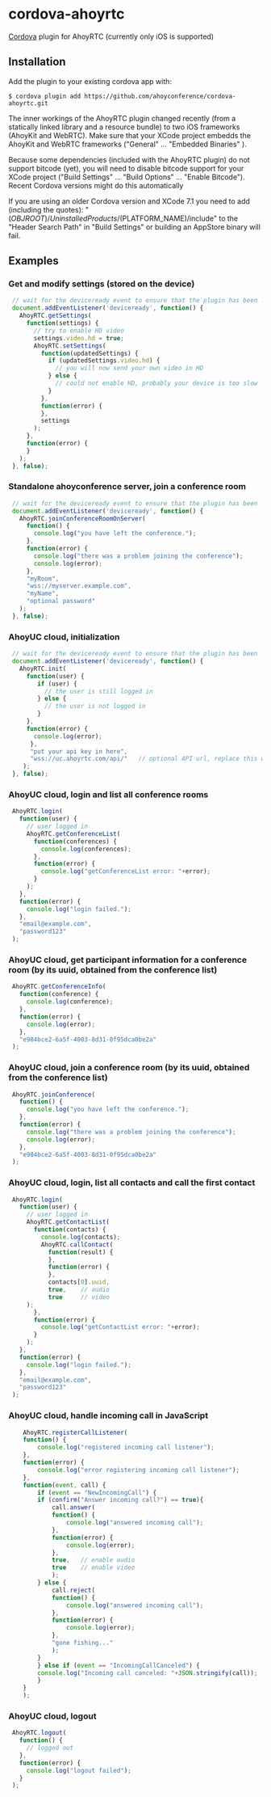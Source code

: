 # cordova-ahoyrtc
  [Cordova](http://cordova.apache.org) plugin for AhoyRTC
  (currently only iOS is supported)

## Installation

Add the plugin to your existing cordova app with:

    $ cordova plugin add https://github.com/ahoyconference/cordova-ahoyrtc.git

The inner workings of the AhoyRTC plugin changed recently (from a statically linked library and a resource bundle) to two iOS frameworks (AhoyKit and WebRTC). Make sure that your XCode project embedds the AhoyKit and WebRTC frameworks ("General" ... "Embedded Binaries" ).

Because some dependencies (included with the AhoyRTC plugin) do not support bitcode (yet), you will need to disable bitcode support for your XCode project ("Build Settings" ... "Build Options" ... "Enable Bitcode"). Recent Cordova versions might do this automatically

If you are using an older Cordova version and XCode 7.1 you need to add (including the quotes):
 "$(OBJROOT)/UninstalledProducts/$(PLATFORM_NAME)/include"
to the "Header Search Path" in "Build Settings" or building an AppStore binary will fail.

## Examples

### Get and modify settings (stored on the device)

```js
 // wait for the deviceready event to ensure that the plugin has been loaded
 document.addEventListener('deviceready', function() {
   AhoyRTC.getSettings(
     function(settings) {
       // try to enable HD video
       settings.video.hd = true;
       AhoyRTC.setSettings(
         function(updatedSettings) {
           if (updatedSettings.video.hd) {
             // you will now send your own video in HD
           } else {
             // could not enable HD, probably your device is too slow
           }
         },
         function(error) {
         },
         settings
       );
     },
     function(error) {
     }
   );
 }, false);
```

### Standalone ahoyconference server, join a conference room

```js
 // wait for the deviceready event to ensure that the plugin has been loaded
 document.addEventListener('deviceready', function() {
   AhoyRTC.joinConferenceRoomOnServer(
     function() {
       console.log("you have left the conference.");
     },
     function(error) {
       console.log("there was a problem joining the conference");
       console.log(error);
     },
     "myRoom",
     "wss://myserver.example.com",
     "myName",
     "optional password"
   );
 }, false);
````

### AhoyUC cloud, initialization

```js
 // wait for the deviceready event to ensure that the plugin has been loaded
 document.addEventListener('deviceready', function() {
   AhoyRTC.init(
     function(user) {
        if (user) {
          // the user is still logged in
        } else {
          // the user is not logged in
        }
     },
     function(error) {
       console.log(error);
      },
      "put your api key in here",
      "wss://uc.ahoyrtc.com/api/"	// optional API url, replace this when you are using a private AhoyUC cloud
    );
 }, false);
```

### AhoyUC cloud, login and list all conference rooms

```js
 AhoyRTC.login(
   function(user) {
     // user logged in
     AhoyRTC.getConferenceList(
       function(conferences) {
         console.log(conferences);
       },
       function(error) {
         console.log("getConferenceList error: "+error);
       }
     );
   },
   function(error) {
     console.log("login failed.");
   },
   "email@example.com",
   "password123"
 );
```

### AhoyUC cloud, get participant information for a conference room (by its uuid, obtained from the conference list)

```js
 AhoyRTC.getConferenceInfo(
   function(conference) {
     console.log(conference);
   },
   function(error) {
     console.log(error);
   },
   "e984bce2-6a5f-4003-8d31-0f95dca0be2a"
 );
```

### AhoyUC cloud, join a conference room (by its uuid, obtained from the conference list)

```js
 AhoyRTC.joinConference(
   function() {
     console.log("you have left the conference.");
   },
   function(error) {
     console.log("there was a problem joining the conference");
     console.log(error);
   },
   "e984bce2-6a5f-4003-8d31-0f95dca0be2a"
 );
```

### AhoyUC cloud, login, list all contacts and call the first contact

```js
 AhoyRTC.login(
   function(user) {
     // user logged in
     AhoyRTC.getContactList(
       function(contacts) {
         console.log(contacts);
         AhoyRTC.callContact(
           function(result) {
           },
           function(error) {
           },
           contacts[0].uuid,
           true,	// audio
           true		// video
	 );
       },
       function(error) {
         console.log("getContactList error: "+error);
       }
     );
   },
   function(error) {
     console.log("login failed.");
   },
   "email@example.com",
   "password123"
 );
```

### AhoyUC cloud, handle incoming call in JavaScript
```js
    AhoyRTC.registerCallListener(
	function() {
	    console.log("registered incoming call listener");
	},
	function(error) {
	    console.log("error registering incoming call listener");
	},
	function(event, call) {
	    if (event == "NewIncomingCall") {
		if (confirm("Answer incoming call?") == true){
		    call.answer(
			function() {
			    console.log("answered incoming call");
			},
			function(error) {
			    console.log(error);
			},
			true,	// enable audio
			true	// enable video
		    );
		} else {
		    call.reject(
			function() {
			    console.log("answered incoming call");
			},
			function(error) {
			    console.log(error);
			},
			"gone fishing..."
		    );
		}
	    } else if (event == "IncomingCallCanceled") {
		console.log("Incoming call canceled: "+JSON.stringify(call));
	    }
	}
    );
```


### AhoyUC cloud, logout

```js
 AhoyRTC.logout(
   function() {
     // logged out
   },
   function(error) {
     console.log("logout failed");
   }
 );
```
